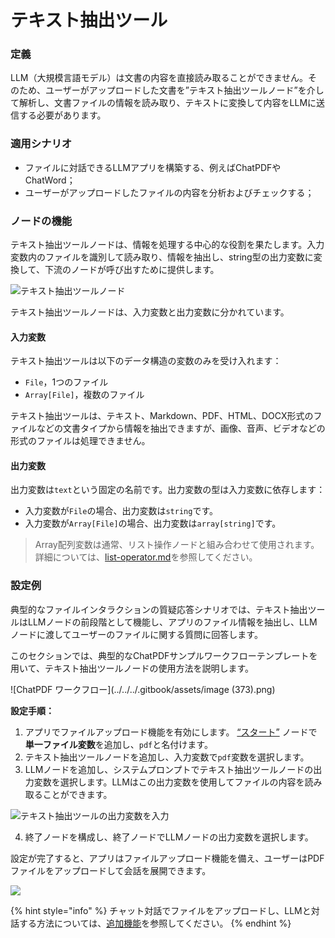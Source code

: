 # テキスト抽出ツール

### 定義

LLM（大規模言語モデル）は文書の内容を直接読み取ることができません。そのため、ユーザーがアップロードした文書を”テキスト抽出ツールノード”を介して解析し、文書ファイルの情報を読み取り、テキストに変換して内容をLLMに送信する必要があります。

### 適用シナリオ

* ファイルに対話できるLLMアプリを構築する、例えばChatPDFやChatWord；
* ユーザーがアップロードしたファイルの内容を分析およびチェックする；

### ノードの機能

テキスト抽出ツールノードは、情報を処理する中心的な役割を果たします。入力変数内のファイルを識別して読み取り、情報を抽出し、string型の出力変数に変換して、下流のノードが呼び出すために提供します。

![テキスト抽出ツールノード](https://assets-docs.dify.ai/dify-enterprise-mintlify/jp/guides/workflow/node/27173b2503ca7241b084f7cbd17cdb4c.png)

テキスト抽出ツールノードは、入力変数と出力変数に分かれています。

#### 入力変数

テキスト抽出ツールは以下のデータ構造の変数のみを受け入れます：

* `File`，1つのファイル
* `Array[File]`，複数のファイル

テキスト抽出ツールは、テキスト、Markdown、PDF、HTML、DOCX形式のファイルなどの文書タイプから情報を抽出できますが、画像、音声、ビデオなどの形式のファイルは処理できません。

#### 出力変数

出力変数は`text`という固定の名前です。出力変数の型は入力変数に依存します：

* 入力変数が`File`の場合、出力変数は`string`です。
* 入力変数が`Array[File]`の場合、出力変数は`array[string]`です。

> Array配列変数は通常、リスト操作ノードと組み合わせて使用されます。詳細については、[list-operator.md](list-operator.md "mention")を参照してください。

### 設定例

典型的なファイルインタラクションの質疑応答シナリオでは、テキスト抽出ツールはLLMノードの前段階として機能し、アプリのファイル情報を抽出し、LLMノードに渡してユーザーのファイルに関する質問に回答します。

このセクションでは、典型的なChatPDFサンプルワークフローテンプレートを用いて、テキスト抽出ツールノードの使用方法を説明します。

![ChatPDF ワークフロー](../../../.gitbook/assets/image (373).png)

**設定手順：**

1. アプリでファイルアップロード機能を有効にします。 [“スタート”](start.md) ノードで**単一ファイル変数**を追加し、`pdf`と名付けます。
2. テキスト抽出ツールノードを追加し、入力変数で`pdf`変数を選択します。
3. LLMノードを追加し、システムプロンプトでテキスト抽出ツールノードの出力変数を選択します。LLMはこの出力変数を使用してファイルの内容を読み取ることができます。

![テキスト抽出ツールの出力変数を入力](https://assets-docs.dify.ai/dify-enterprise-mintlify/jp/guides/workflow/node/22d9f76bae0f0b0a492ce465d3cb0f38.png)

4. 終了ノードを構成し、終了ノードでLLMノードの出力変数を選択します。

設定が完了すると、アプリはファイルアップロード機能を備え、ユーザーはPDFファイルをアップロードして会話を展開できます。

![](https://assets-docs.dify.ai/dify-enterprise-mintlify/jp/guides/workflow/node/12970502b2e202d1f890dcecadf2dcbd.png)

{% hint style="info" %}
チャット対話でファイルをアップロードし、LLMと対話する方法については、[追加機能](../additional-features.md)を参照してください。
{% endhint %}